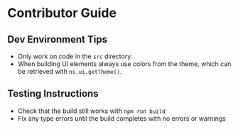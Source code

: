 # Contributor Guide

## Dev Environment Tips

- Only work on code in the `src` directory.
- When building UI elements always use colors from the theme, which
  can be retrieved with `ns.ui.getTheme()`.

## Testing Instructions

- Check that the build still works with `npm run build`
- Fix any type errors until the build completes with no errors or warnings
